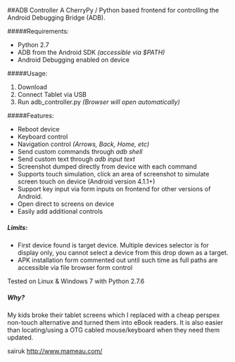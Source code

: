 ##ADB Controller
A CherryPy / Python based frontend for controlling the Android Debugging Bridge (ADB). 

#####Requirements:
* Python 2.7
* ADB from the Android SDK *(accessible via $PATH)*
* Android Debugging enabled on device

#####Usage:
1. Download
2. Connect Tablet via USB
3. Run adb_controller.py *(Browser will open automatically)*

#####Features:
* Reboot device
* Keyboard control
* Navigation control *(Arrows, Back, Home, etc)*
* Send custom commands through *adb shell*
* Send custom text through *adb input text*
* Screenshot dumped directly from device with each command
* Supports touch simulation, click an area of screenshot to simulate screen touch on device (Android version 4.1.1+)
* Support key input via form inputs on frontend for other versions of Android.
* Open direct to screens on device
* Easily add additional controls

##### Limits:
* First device found is target device. Multiple devices selector is for display only, you cannot select a device from this drop down as a target.
* APK installation form commented out until such time as full paths are accessible via file browser form control

Tested on Linux & Windows 7 with Python 2.7.6

##### Why?
My kids broke their tablet screens which I replaced with a cheap perspex non-touch alternative and turned them into eBook readers. It is also easier than locating/using a OTG cabled mouse/keyboard when they need them updated.

sairuk
http://www.mameau.com/
